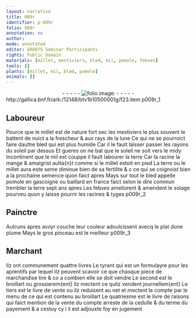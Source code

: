 ```yaml
---
layout: narrative
title: 009r
identifier: p-009r
folio: 009r
annotation: no
author:
mode: annotated
editor: GR8975 Seminar Participants
rights: Public Domain
materials: [millet, mestiviers, bled, mil, pomole, febves]
tools: []
plants: [millet, mil, bled, pomole]
animals: []
---
```


<div class="folio" align="center">- - - - - <a href="http://gallica.bnf.fr/ark:/12148/btv1b10500001g/f23.item" target="_blank"><img src="https://cu-mkp.github.io/2017-workshop-edition/assets/photo-icon.png" alt="folio image: " style="display:inline-block; margin-bottom:-3px;"/></a> - - - - - </div> http://gallica.bnf.fr/ark:/12148/btv1b10500001g/f23.item  p009r_1 

## Laboureur

 
Pource que le <span class="m"><span class="pa">millet</span></span> est de nature fort sec les <span class="m"><span class="pro">mestiviers</span></span> le plus souvent le battent de nuict a la frescheur & aux rays de la lune Ce qui ne se pourroict faire daultre <span class="m">bled</span> qui est plus humide Car il le fault laisser passer les rayons du soleil par dessus Et gueres on ne bat que le soleil ne soit vers le midy Incontinent que le <span class="m"><span class="pa">mil</span></span> est couppe il fault labourer la terre Car la racine la mange & amaigrist aulta{n}t comme si le <span class="m"><span class="pa">millet</span></span> estoit en pied La terre ou le <span class="m"><span class="pa">millet</span></span> aura este seme diminue bien de sa fertilite & c ce qui se coignoist bien a la prochaine semence quon faict apres Mays sur tout le <span class="m"><span class="pa">bled</span></span> appelle <span class="m"><span class="pa">pomole</span></span> en <span class="pl">gascoigne</span> ou baillard en <span class="pl">france</span> faict selon le dire commun trembler la terre sept ans apres Les <span class="m">febves</span> ameliorent & amendent le solage pourveu quon y laisse pourrir les racines & tyges
   p009r_2 

## <span class="pro">Painctre</span>

 
Aulcuns apres avoyr couche leur couleur adoulcissent avecq le plat dune plume Mays le gros pinceau est le meilleur
   p009r_3 

## <span class="pro">Marchant</span>

 
Ilz ont communement quattre livres Le tyrant qui est un formulayre pour les aprentifs par lequel ilz peuvent scavoir ce que chasque piece de marchandise tire & co a combien elle se doit vendre Le second est le broillart ou grossierem{ent} ilz mectent ce quilz vendent journellem{ent} Le tiers est le livre de vente ou ilz reduisent au net et mectent le compte par le menu de ce qui est contenu au broillart Le quatriesme est le livre de raisons qui faict mention de la vente du compte arreste de la cedulle & du terme du payement & a cestuy cy l il est adjouxte foy en jugement
 